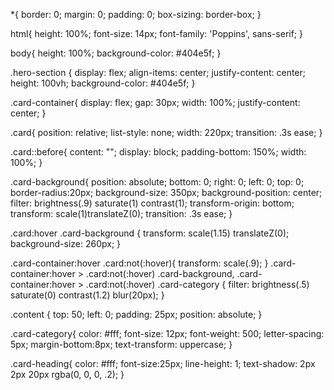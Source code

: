 *{
  border: 0;
  margin: 0;
  padding: 0;
  box-sizing: border-box;
}

html{
  height: 100%;
  font-size: 14px;
  font-family: 'Poppins', sans-serif;
}

body{
  height: 100%;
  background-color: #404e5f;
}

.hero-section {
  display: flex;
  align-items: center;
  justify-content: center;
  height: 100vh; 
  background-color: #404e5f;
}

.card-container{
  display: flex;
  gap: 30px;
  width: 100%;
  justify-content: center;
}

.card{
  position: relative;
  list-style: none;
  width: 220px;
  transition: .3s ease;
}

.card::before{
  content: "";
  display: block;
  padding-bottom: 150%;
  width: 100%;
}

.card-background{
  position: absolute;
  bottom: 0;
  right: 0;
  left: 0;
  top: 0;
  border-radius:20px;
  background-size: 350px;
  background-position: center;
  filter: brightness(.9) saturate(1) contrast(1);
  transform-origin: bottom;
  transform: scale(1)translateZ(0);
  transition: .3s ease;
}

.card:hover .card-background {
  transform: scale(1.15) translateZ(0);
  background-size: 260px;
}

.card-container:hover .card:not(:hover){
  transform: scale(.9);
}
.card-container:hover > .card:not(:hover) .card-background,
.card-container:hover > .card:not(:hover) .card-category {
  filter: brightness(.5) saturate(0) contrast(1.2) blur(20px);
}

.content {
  top: 50;
  left: 0;
  padding: 25px;
  position: absolute;
}

.card-category{
  color: #fff;
  font-size: 12px;
  font-weight: 500;
  letter-spacing: 5px;
  margin-bottom:8px;
  text-transform: uppercase;
}

.card-heading{
  color: #fff;
  font-size:25px;
  line-height: 1;
  text-shadow: 2px 2px 20px rgba(0, 0, 0, .2);
}
